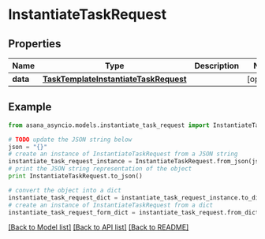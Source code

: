 # InstantiateTaskRequest


## Properties

Name | Type | Description | Notes
------------ | ------------- | ------------- | -------------
**data** | [**TaskTemplateInstantiateTaskRequest**](TaskTemplateInstantiateTaskRequest.md) |  | [optional] 

## Example

```python
from asana_asyncio.models.instantiate_task_request import InstantiateTaskRequest

# TODO update the JSON string below
json = "{}"
# create an instance of InstantiateTaskRequest from a JSON string
instantiate_task_request_instance = InstantiateTaskRequest.from_json(json)
# print the JSON string representation of the object
print InstantiateTaskRequest.to_json()

# convert the object into a dict
instantiate_task_request_dict = instantiate_task_request_instance.to_dict()
# create an instance of InstantiateTaskRequest from a dict
instantiate_task_request_form_dict = instantiate_task_request.from_dict(instantiate_task_request_dict)
```
[[Back to Model list]](../README.md#documentation-for-models) [[Back to API list]](../README.md#documentation-for-api-endpoints) [[Back to README]](../README.md)


